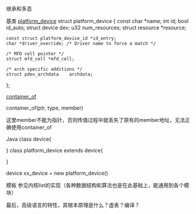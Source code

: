 
继承和多态


基类
[platform_device](http://androidxref.com/kernel_3.18/xref/include/linux/platform_device.h)
struct platform_device {
	const char	*name;
	int		id;
	bool		id_auto;
	struct device	dev;
	u32		num_resources;
	struct resource	*resource;

	const struct platform_device_id	*id_entry;
	char *driver_override; /* Driver name to force a match */

	/* MFD cell pointer */
	struct mfd_cell *mfd_cell;

	/* arch specific additions */
	struct pdev_archdata	archdata;
}; 

[container_of](http://androidxref.com/kernel_3.18/xref/include/linux/kernel.h#795)

container_of(ptr, type, member)

这里member不能为指针，否则传值过程中就丢失了原有的member地址，无法正确使用container_of



Java 
class device{

}
class platform_device extends device{

}

device xx_device = new platform_device()




模板
参见内核list的实现（各种数据结构和算法也是在此基础上，能通用到各个模块）


最后，高级语言的特性，其根本原理是什么？虚表？编译？
